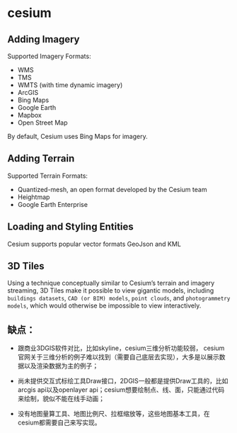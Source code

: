 # cesium

## Adding Imagery

Supported Imagery Formats:

- WMS
- TMS
- WMTS (with time dynamic imagery)
- ArcGIS
- Bing Maps
- Google Earth
- Mapbox
- Open Street Map

By default, Cesium uses Bing Maps for imagery.

## Adding Terrain

Supported Terrain Formats:

- Quantized-mesh, an open format developed by the Cesium team
- Heightmap
- Google Earth Enterprise

## Loading and Styling Entities

Cesium supports popular vector formats GeoJson and KML

## 3D Tiles

Using a technique conceptually similar to Cesium’s terrain and imagery streaming, 3D
Tiles make it possible to view gigantic models, including `buildings datasets`, `CAD (or BIM) models`, `point clouds`, and `photogrammetry models`, which would otherwise be
impossible to view interactively.

## 缺点：

- 跟商业3DGIS软件对比，比如skyline，cesium三维分析功能较弱， cesium官网关于三维分析的例子难以找到（需要自己底层去实现），大多是以展示数据以及渲染数据为主的例子；

- 尚未提供交互式标绘工具Draw接口，2DGIS一般都是提供Draw工具的，比如arcgis api以及openlayer api；cesium想要绘制点、线、面，只能通过代码来绘制，貌似不能在线手动画；

- 没有地图量算工具、地图比例尺、拉框缩放等，这些地图基本工具，在cesium都需要自己来写实现。

